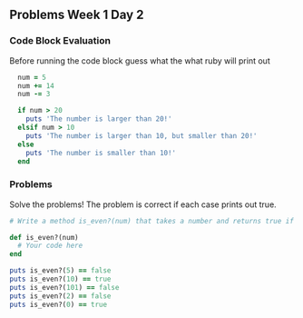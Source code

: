 ## Problems Week 1 Day 2

### Code Block Evaluation

Before running the code block guess what the what ruby will print
out

```ruby
  num = 5
  num += 14
  num -= 3

  if num > 20
    puts 'The number is larger than 20!'
  elsif num > 10
    puts 'The number is larger than 10, but smaller than 20!'
  else
    puts 'The number is smaller than 10!'
  end
```

### Problems

Solve the problems! The problem is correct if each case prints out true.

```ruby
# Write a method is_even?(num) that takes a number and returns true if the number is even and false if the number is odd.

def is_even?(num)
  # Your code here
end

puts is_even?(5) == false
puts is_even?(10) == true
puts is_even?(101) == false
puts is_even?(2) == false
puts is_even?(0) == true
```
